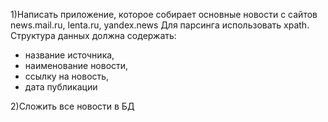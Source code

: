 1)Написать приложение, которое собирает основные новости с сайтов news.mail.ru, lenta.ru, yandex.news
Для парсинга использовать xpath. Структура данных должна содержать:
* название источника,
* наименование новости,
* ссылку на новость,
* дата публикации

2)Сложить все новости в БД
